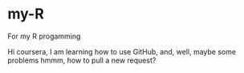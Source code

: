 # my-R
For my R progamming

Hi coursera, I am learning how to use GitHub, and, well, maybe some problems
hmmm, how to pull a new request?
